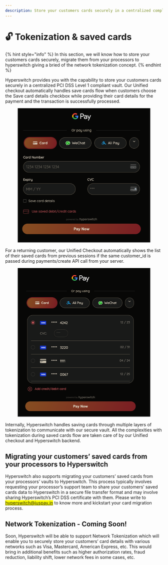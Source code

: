 ```yaml
---
description: Store your customers cards securely in a centralized compliant vault
---
```


# 🔓 Tokenization & saved cards

{% hint style="info" %}
In this section, we will know how to store your customers cards securely, migrate them from your processors to hyperswitch giving a bried of the network tokenization concept.
{% endhint %}

Hyperswitch provides you with the capability to store your customers cards securely in a centralized PCI DSS Level 1 compliant vault. Our Unified checkout automatically handles save cards flow when customers choose the Save card details checkbox while providing their card details for the payment and the transaction is successfully processed.

<figure><img src="../.gitbook/assets/savedCards1.png" alt=""><figcaption></figcaption></figure>

For a returning customer, our Unified Checkout automatically shows the list of their saved cards from previous sessions if the same customer\_id is passed during payments/create API call from your server.

<figure><img src="../.gitbook/assets/savedCards2.png" alt=""><figcaption></figcaption></figure>

Internally, Hyperswitch handles saving cards through multiple layers of tokenization to communicate with our secure vault. All the complexities with tokenization during saved cards flow are taken care of by our Unified checkout and Hyperswitch backend.

## Migrating your customers’ saved cards from your processors to Hyperswitch

Hyperswitch also supports migrating your customers’ saved cards from your processors’ vaults to Hyperswitch. This process typically involves requesting your processor’s support team to share your customers’ saved cards data to Hyperswitch in a secure file transfer format and may involve sharing Hyperswitch’s PCI DSS certificate with them. Please write to <mark style="color:blue;">hyperswitch@juspay.in</mark> to know more and kickstart your card migration process.

## Network Tokenization - Coming Soon!

Soon, Hyperswitch will be able to support Network Tokenization which will enable you to securely store your customers’ card details with various networks such as Visa, Mastercard, American Express, etc. This would bring in additional benefits such as higher authorization rates, fraud reduction, liability shift, lower network fees in some cases, etc.
